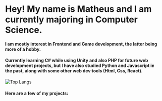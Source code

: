 # Hey! My name is Matheus and I am currently majoring in Computer Science. 
#### I am mostly interest in Frontend and Game development, the latter being more of a hobby. 
#### Currently learning C# while using Unity and also PHP for future web development projects, but I have also studied Python and Javascript in the past, along with some other web dev tools (Html, Css, React).
[![Top Langs](https://github-readme-stats.vercel.app/api/top-langs/?username=MatCalixto)](https://github.com/anuraghazra/github-readme-stats)
####  Here are a few of my projects:
